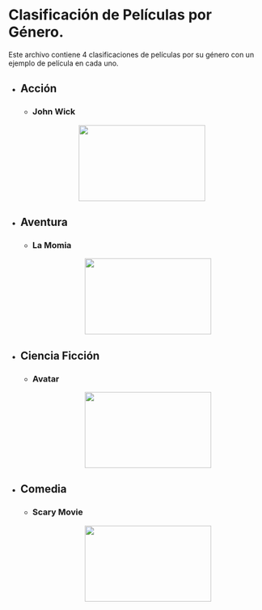 # Clasificación de Películas por Género.

Este archivo contiene 4 clasificaciones de películas por su género con un ejemplo de película en cada uno.

- ## Acción
    - ### John Wick
    <p align="center">
        <img src="https://as01.epimg.net/epik/imagenes/2019/06/03/portada/1559573314_873311_1559575720_noticia_normal_recorte1.jpg" style="height: 150px; width:250px;"/>
    </p>

- ## Aventura 
  - ### La Momia
    <p align="center">
        <img src="https://hips.hearstapps.com/hmg-prod/images/la-momia-1587374753.jpg" style="height: 150px; width:250px;"/>
    </p>

- ## Ciencia Ficción 
  - ### Avatar
    <p align="center">
        <img src="https://as01.epimg.net/epik/imagenes/2020/02/02/portada/1580662115_444434_1580662430_noticia_normal_recorte1.jpg" style="height: 150px; width:250px;"/>
    </p>


- ## Comedia
  - ### Scary Movie
    <p align="center">
        <img src="https://cdn.hobbyconsolas.com/sites/navi.axelspringer.es/public/media/image/2019/04/scary-movie.jpg?tf=3840x" style="height: 150px; width:250px;"/>
    </p>
